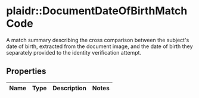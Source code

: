 # plaidr::DocumentDateOfBirthMatchCode

A match summary describing the cross comparison between the subject's date of birth, extracted from the document image, and the date of birth they separately provided to the identity verification attempt.

## Properties
Name | Type | Description | Notes
------------ | ------------- | ------------- | -------------


